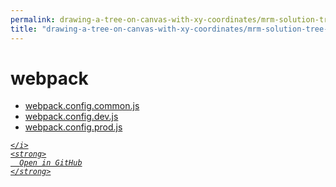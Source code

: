 ```yaml
---
permalink: drawing-a-tree-on-canvas-with-xy-coordinates/mrm-solution-tree---ep/webpack
title: "drawing-a-tree-on-canvas-with-xy-coordinates/mrm-solution-tree---ep/webpack"
---
```


# webpack
<ul>
  <li>
    <a href="webpack.config.common.js">
      webpack.config.common.js
    </a>
  </li>
  <li>
    <a href="webpack.config.dev.js">
      webpack.config.dev.js
    </a>
  </li>
  <li>
    <a href="webpack.config.prod.js">
      webpack.config.prod.js
    </a>
  </li>
</ul>
<div class="social open-gh-btn my-4">
  <a class="btn btn-github" href="https://github.com/tobiasbriones/blog/tree/main/representation/repsymo/2dp/mrm/feat/drawing-a-tree-on-canvas-with-xy-coordinates/mrm-solution-tree---ep/webpack" target="_blank">
    <i class="fab fa-github">
      
    </i>
    <strong>
      Open in GitHub
    </strong>
  </a>
</div>